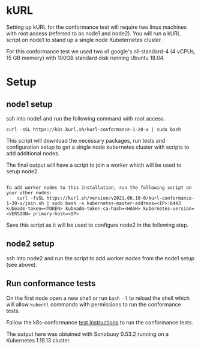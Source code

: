 # kURL 

Setting up kURL for the conformance test will require two linux machines with root access (referred to as node1 and node2). You will run a kURL script on node1 to stand up a single node Kubeternetes cluster. 

For this conformance test we used two of google's n1-standard-4 (4 vCPUs, 15 GB memory) with 100GB standard disk running Ubuntu 18.04.

# Setup

## node1 setup

ssh into node1 and run the following command with root access. 

```
curl -sSL https://k8s.kurl.sh/kurl-conformance-1-20-x | sudo bash
```

This script will download the necessary packages, run tests and configuration setup to get a single node kubernetes cluster with scripts to add additional nodes.


The final output will have a script to join a worker which will be used to setup node2.
```

To add worker nodes to this installation, run the following script on your other nodes:
    curl -fsSL https://kurl.sh/version/v2021.08.16-0/kurl-conformance-1-20-x/join.sh | sudo bash -s kubernetes-master-address=<IP>:6443 kubeadm-token=<TOKEN> kubeadm-token-ca-hash=<HASH> kubernetes-version=<VERSION> primary-host=<IP>
```
Save this script as it will be used to configure node2 in the following step.


## node2 setup

ssh into node2 and run the script to add worker nodes from the node1 setup (see above).

## Run conformance tests

On the first node open a new shell or run `bash -l` to reload the shell which will allow `kubectl` commands with permissions to run the conformance tests.

Follow the k8s-conformance
[test instructions](https://github.com/cncf/k8s-conformance/blob/master/instructions.md#running)
to run the conformance tests.

The output here was obtained with Sonobuoy 0.53.2 running on a Kubernetes 1.19.13 cluster.
